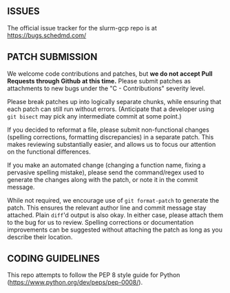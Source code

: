 ## ISSUES

The official issue tracker for the slurm-gcp repo is at
https://bugs.schedmd.com/

## PATCH SUBMISSION

We welcome code contributions and patches, but **we do not accept Pull Requests
through Github at this time.** Please submit patches as attachments to new bugs
under the "C - Contributions" severity level.

Please break patches up into logically separate chunks, while ensuring that each
patch can still run without errors. (Anticipate that a developer using
`git bisect` may pick any intermediate commit at some point.)

If you decided to reformat a file, please submit non-functional changes
(spelling corrections, formatting discrepancies) in a separate patch. This makes
reviewing substantially easier, and allows us to focus our attention on the
functional differences.

If you make an automated change (changing a function name, fixing a pervasive
spelling mistake), please send the command/regex used to generate the changes
along with the patch, or note it in the commit message.

While not required, we encourage use of `git format-patch` to generate the
patch. This ensures the relevant author line and commit message stay attached.
Plain `diff`'d output is also okay. In either case, please attach them to the
bug for us to review. Spelling corrections or documentation improvements can be
suggested without attaching the patch as long as you describe their location.

## CODING GUIDELINES

This repo attempts to follow the PEP 8 style guide for Python
(https://www.python.org/dev/peps/pep-0008/).
